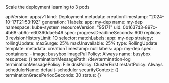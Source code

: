 Scale the deployment learning to 3 pods

apiVersion: apps/v1
kind: Deployment
metadata:
  creationTimestamp: "2024-10-17T21:53:19Z"
  generation: 1
  labels:
    app: my-dep
  name: my-dep
  namespace: kube-system
  resourceVersion: "95171"
  uid: 0b1637d3-897c-4b68-ab6c-e60360dae549
spec:
  progressDeadlineSeconds: 600
  replicas: 3
  revisionHistoryLimit: 10
  selector:
    matchLabels:
      app: my-dep
  strategy:
    rollingUpdate:
      maxSurge: 25%
      maxUnavailable: 25%
    type: RollingUpdate
  template:
    metadata:
      creationTimestamp: null
      labels:
        app: my-dep
    spec:
      containers:
      - image: busybox
        imagePullPolicy: Always
        name: busybox
        resources: {}
        terminationMessagePath: /dev/termination-log
        terminationMessagePolicy: File
      dnsPolicy: ClusterFirst
      restartPolicy: Always
      schedulerName: default-scheduler
      securityContext: {}
      terminationGracePeriodSeconds: 30
status: {}
